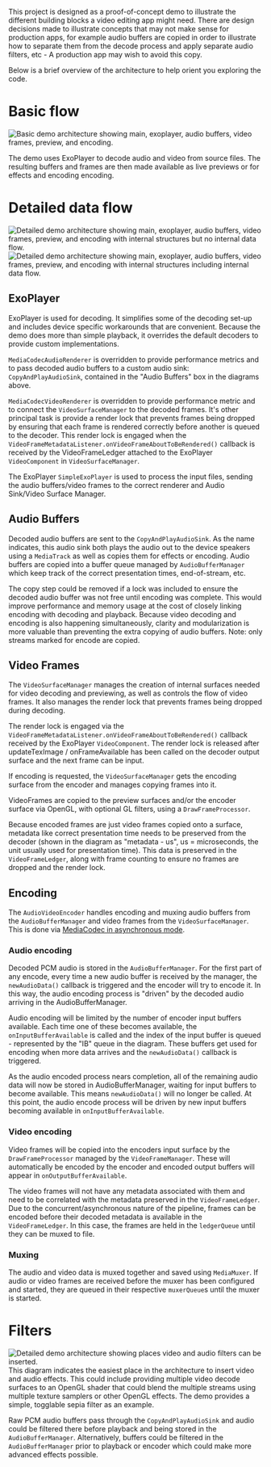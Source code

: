 This project is designed as a proof-of-concept demo to illustrate the different building blocks a video editing app might need. There are design decisions made to illustrate concepts that may not make sense for production apps, for example audio buffers are copied in order to illustrate how to separate them from the decode process and apply separate audio filters, etc - A production app may wish to avoid this copy.

Below is a brief overview of the architecture to help orient you exploring the code.

# Basic flow
<img alt="Basic demo architecture showing main, exoplayer, audio buffers, video frames, preview, and encoding." src="https://github.com/chromeos/video-decode-encode-demo/blob/master/docs/VideoDemo-02-Overview.png" />

The demo uses ExoPlayer to decode audio and video from source files. The resulting buffers and frames are then made available as live previews or for effects and encoding encoding.

# Detailed data flow
<img alt="Detailed demo architecture showing main, exoplayer, audio buffers, video frames, preview, and encoding with internal structures but no internal data flow." src="https://github.com/chromeos/video-decode-encode-demo/blob/master/docs/VideoDemo-03-NoData.png" />

<img alt="Detailed demo architecture showing main, exoplayer, audio buffers, video frames, preview, and encoding with internal structures including internal data flow." src="https://github.com/chromeos/video-decode-encode-demo/blob/master/docs/VideoDemo-04-Full.png" />

## ExoPlayer
ExoPlayer is used for decoding. It simplifies some of the decoding set-up and includes device specific workarounds that are convenient. Because the demo does more than simple playback, it overrides the default decoders to provide custom implementations. 

`MediaCodecAudioRenderer` is overridden to provide performance metrics and to pass decoded audio buffers to a custom audio sink: `CopyAndPlayAudioSink`, contained in the "Audio Buffers" box in the diagrams above. 

`MediaCodecVideoRenderer` is overridden to provide performance metric and to connect the `VideoSurfaceManager` to the decoded frames. It's other principal task is provide a render lock that prevents frames being dropped by ensuring that each frame is rendered correctly before another is queued to the decoder. This render lock is engaged when the `VideoFrameMetadataListener.onVideoFrameAboutToBeRendered()` callback is received by the VideoFrameLedger attached to the ExoPlayer `VideoComponent` in `VideoSurfaceManager`.

The ExoPlayer `SimpleExoPlayer` is used to process the input files, sending the audio buffers/video frames to the correct renderer and Audio Sink/Video Surface Manager.

## Audio Buffers
Decoded audio buffers are sent to the `CopyAndPlayAudioSink`.  As the name indicates, this audio sink both plays the audio out to the device speakers using a `MediaTrack` as well as copies them for effects or encoding. Audio buffers are copied into a buffer queue managed by `AudioBufferManager` which keep track of the correct presentation times, end-of-stream, etc.

The copy step could be removed if a lock was included to ensure the decoded audio buffer was not free until encoding was complete. This would improve performance and memory usage at the cost of closely linking encoding with decoding and playback. Because video decoding and encoding is also happening simultaneously, clarity and modularization is more valuable than preventing the extra copying of audio buffers. Note: only streams marked for encode are copied.

## Video Frames
The `VideoSurfaceManager` manages the creation of internal surfaces needed for video decoding and previewing, as well as controls the flow of video frames. It also manages the render lock that prevents frames being dropped during decoding.

The render lock is engaged via the `VideoFrameMetadataListener.onVideoFrameAboutToBeRendered()` callback received by the ExoPlayer `VideoComponent`. The render lock is released after updateTexImage / onFrameAvailable has been called on the decoder output surface and the next frame can be input. 

If encoding is requested, the `VideoSurfaceManager` gets the encoding surface from the encoder and manages copying frames into it.

VideoFrames are copied to the preview surfaces and/or the encoder surface via OpenGL, with optional GL filters, using a `DrawFrameProcessor`.

Because encoded frames are just video frames copied onto a surface, metadata like correct presentation time needs to be preserved from the decoder (shown in the diagram as "metadata - us", us = microseconds, the unit usually used for presentation time). This data is preserved in the `VideoFrameLedger`, along with frame counting to ensure no frames are dropped and the render lock.

## Encoding
The `AudioVideoEncoder` handles encoding and muxing audio buffers from the `AudioBufferManager` and video frames from the `VideoSurfaceManager`. This is done via [MediaCodec in asynchronous mode](https://developer.android.com/reference/android/media/MediaCodec#asynchronous-processing-using-buffers).

### Audio encoding
Decoded PCM audio is stored in the `AudioBufferManager`. For the first part of any encode, every time a new audio buffer is received by the manager, the `newAudioData()` callback is triggered and the encoder will try to encode it. In this way, the audio encoding process is "driven" by the decoded audio arriving in the AudioBufferManager.

Audio encoding will be limited by the number of encoder input buffers available. Each time one of these becomes available, the `onInputBufferAvailable` is called and the index of the input buffer is queued - represented by the "IB" queue in the diagram. These buffers get used for encoding when more data arrives and the `newAudioData()` callback is triggered.

As the audio encoded process nears completion, all of the remaining audio data will now be stored in AudioBufferManager, waiting for input buffers to become available. This means `newAudioData()` will no longer be called. At this point, the audio encode process will be driven by new input buffers becoming available in `onInputBufferAvailable`.

### Video encoding
Video frames will be copied into the encoders input surface by the `DrawFrameProcessor` managed by the `VideoFrameManager`. These will automatically be encoded by the encoder and encoded output buffers will appear in `onOutputBufferAvailable`.

The video frames will not have any metadata associated with them and need to be correlated with the metadata preserved in the `VideoFrameLedger`. Due to the concurrent/asynchronous nature of the pipeline, frames can be encoded before their decoded metadata is available in the `VideoFrameLedger`. In this case, the frames are held in the `ledgerQueue` until they can be muxed to file.

### Muxing
The audio and video data is muxed together and saved using `MediaMuxer`.  If audio or video frames are received before the muxer has been configured and started, they are queued in their respective `muxerQueue`s until the muxer is started.

# Filters
<img alt="Detailed demo architecture showing places video and audio filters can be inserted." src="https://github.com/chromeos/video-decode-encode-demo/blob/master/docs/VideoDemo-05-Filters.png" />
This diagram indicates the easiest place in the architecture to insert video and audio effects. This could include providing multiple video decode surfaces to an OpenGL shader that could blend the multiple streams using multiple texture samplers or other OpenGL effects. The demo provides a simple, togglable sepia filter as an example.


Raw PCM audio buffers pass through the `CopyAndPlayAudioSink` and audio could be filtered there before playback and being stored in the `AudioBufferManager`. Alternatively, buffers could be filtered in the `AudioBufferManager` prior to playback or encoder which could make more advanced effects possible.